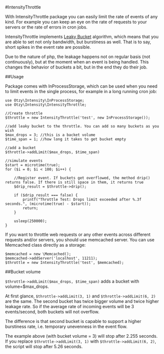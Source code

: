 #IntensityThrottle

With IntensityThrottle package you can easily limit the rate of events of any kind. For example you can keep an eye on the rate of requests to your servers or the rate of errors in cron jobs.

IntensityThrottle implements [Leaky Bucket](https://en.wikipedia.org/wiki/Leaky_bucket) algorithm, which means that you are able to set not only bandwidth, 
but burstiness as well. That is to say, short spikes in the event rate are possible.

Due to the nature of php, the leakage happens not on regular basis (not continuously),
but at the moment when an event is being handled. This changes the behavior of buckets a bit, but in the end they do their job.

##Usage

Package comes with InProcessStorage, which can be used when you need to limit events in the single process, for example in a long running cron job:

```
use Otzy\Intensity\InProcessStorage;
use Otzy\Intensity\IntensityThrottle;

//Create throttle
$throttle = new IntensityThrottle('test', new InProcessStorage());

//add leaky bucket to the throttle. You can add so many buckets as you wish
$max_drops = 3; //this is a backet volume
$time_span = 1; //how long it takes to get bucket empty

//add a bucket
$throttle->addLimit($max_drops, $time_span)

//simulate events
$start = microtime(true);
for ($i = 0; $i < 100; $i++) {

    //Register event. If buckets get overflowed, the method drip() returns false. If there is still space in them, it returns true
    $drip_result = $throttle->drip();

    if ($drip_result === false) {
        printf("Throttle Test: Drops limit exceeded after %.3f seconds.", (microtime(true) - $start));
        return;
    }

    usleep(250000);
}
```


If you want to throttle web requests or any other events across different requests and/or servers, you should use memcached server.
You can use Memcached class directly as a storage:

```
$memcached = new \Memcached();
$memcached->addServer('localhost', 11211);
$throttle = new IntensityThrottle('test', $memcached);
```


##Bucket volume

`$throttle->addLimit($max_drops, $time_span)` adds a bucket with volume=$max_drops.

At first glance, `$throttle->addLimit(3, 1)` and `$throttle->addLimit(6, 2)` are the same. The second bucket has twice bigger volume and twice higher leakage rate.
So if the average rate of incoming events will be 3 events/second, both buckets will not overflow.

The difference is that second bucket is capable to support a higher burstiness rate, i.e. temporary unevenness in the event flow.

The example above (with bucket volume = 3) will stop after 2.255 seconds. If you replace `$throttle->addLimit(3, 1)` with `$throttle->addLimit(6, 2)`, the script will stop after 5.26 seconds.